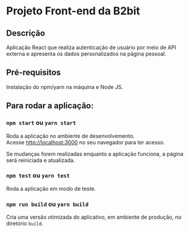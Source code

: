 # Projeto Front-end da B2bit

## Descrição

Aplicação React que realiza autenticação de usuário por meio de API externa e apresenta os dados personalizados na página pessoal.

## Pré-requisitos

Instalação do npm/yarn na máquina e Node JS.

## Para rodar a aplicação:

### `npm start` ou `yarn start`

Roda a aplicação no ambiente de desenvolvemento.\
Acesse [http://localhost:3000](http://localhost:3000) no seu navegador para ter acesso.

Se mudanças forem realizadas enquanto a aplicação funciona, a página será reiniciada e atualizada.

### `npm test` ou `yarn test`

Roda a aplicação em modo de teste.

### `npm run build` ou `yarn build`

Cria uma versão otimizada do aplicativo, em ambiente de produção, no diretório `build`.